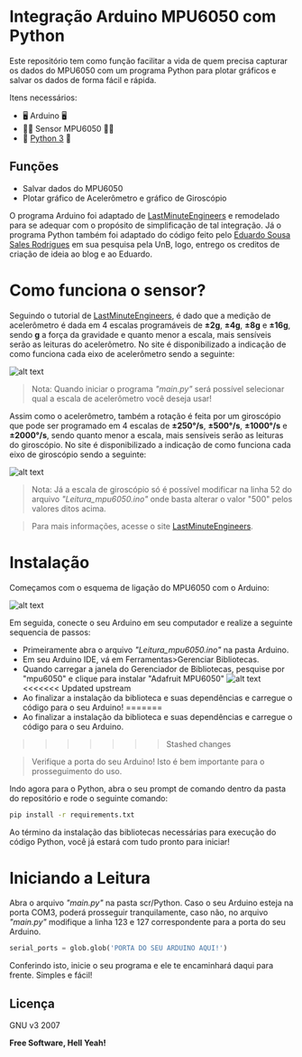 # Integração Arduino MPU6050 com Python

Este repositório tem como função facilitar a vida de quem precisa capturar os dados do MPU6050 com um programa Python para plotar gráficos e salvar os dados de forma fácil e rápida.

Itens necessários:
- 🖥️ Arduino 🖥️ 
- 🏃‍♂️ Sensor MPU6050 🏃‍♂️
- 🐍 [Python 3] 🐍 

## Funções

- Salvar dados do MPU6050
- Plotar gráfico de Acelerômetro e gráfico de Giroscópio

O programa Arduino foi adaptado de [LastMinuteEngineers] e remodelado para se adequar com o propósito de simplificação de tal integração. Já o programa Python também foi adaptado do código feito pelo [Eduardo Sousa Sales Rodrigues] em sua pesquisa pela UnB, logo, entrego os creditos de criação de ideia ao blog e ao Eduardo.

# Como funciona o sensor?

Seguindo o tutorial de [LastMinuteEngineers], é dado que a medição de acelerômetro é dada em 4 escalas programáveis de **±2g**, **±4g**, **±8g** e **±16g**, sendo **g** a força da gravidade e quanto menor a escala, mais sensíveis serão as leituras do acelerômetro. No site é disponibilizado a indicação de como funciona cada eixo de acelerômetro sendo a seguinte:

![alt text](https://lastminuteengineers.com/wp-content/uploads/arduino/MPU6050-Module-Accelerometer-Axis.jpg)

> Nota: Quando iniciar o programa _"main.py"_ será possível selecionar qual a escala de acelerômetro você deseja usar!

Assim como o acelerômetro, também a rotação é feita por um giroscópio que pode ser programado em 4 escalas de **±250°/s**, **±500°/s**, **±1000°/s** e **±2000°/s**, sendo quanto menor a escala, mais sensíveis serão as leituras do giroscópio. No site é disponibilizado a indicação de como funciona cada eixo de giroscópio sendo a seguinte:

![alt text](https://lastminuteengineers.com/wp-content/uploads/arduino/MPU6050-Module-Gyroscope-Axis.jpg)

> Nota: Já a escala de giroscópio só é possível modificar na linha 52 do arquivo _"Leitura_mpu6050.ino"_ onde basta alterar o valor "500" pelos valores ditos acima.

> Para mais informações, acesse o site [LastMinuteEngineers].

# Instalação
Começamos com o esquema de ligação do MPU6050 com o Arduino:

![alt text](https://lastminuteengineers.com/wp-content/uploads/arduino/Wiring-MPU6050-Accel-Gyro-Module-with-Arduino.png)

Em seguida, conecte o seu Arduino em seu computador e realize a seguinte sequencia de passos:

- Primeiramente abra o arquivo _"Leitura_mpu6050.ino"_ na pasta Arduino.
- Em seu Arduino IDE,  vá em Ferramentas>Gerenciar Bibliotecas.
- Quando carregar a janela do Gerenciador de Bibliotecas, pesquise por "mpu6050" e clique para instalar "Adafruit MPU6050"
![alt text](https://lastminuteengineers.com/wp-content/uploads/arduino/Adafruit-MPU6050-Library-Installation.png)
<<<<<<< Updated upstream
- Ao finalizar a instalação da biblioteca e suas dependências e carregue o código para o seu Arduino!
=======
- Ao finalizar a instalação da biblioteca e suas dependências e carregue o código para o seu Arduino.
>>>>>>> Stashed changes

> Verifique a porta do seu Arduino! Isto é bem importante para o prosseguimento do uso.

Indo agora para o Python, abra o seu prompt de comando dentro da pasta do repositório e rode o seguinte comando:

```sh
pip install -r requirements.txt
```

Ao término da instalação das bibliotecas necessárias para execução do código Python, você já estará com tudo pronto para iniciar!

# Iniciando a Leitura

Abra o arquivo _"main.py"_ na pasta scr/Python. Caso o seu Arduino esteja na porta COM3, poderá prosseguir tranquilamente, caso não, no arquivo _"main.py"_ modifique a linha 123 e 127 correspondente para a porta do seu Arduino.
```python
serial_ports = glob.glob('PORTA DO SEU ARDUINO AQUI!')
```
Conferindo isto, inicie o seu programa e ele te encaminhará daqui para frente. Simples e fácil!


## Licença

GNU v3 2007

**Free Software, Hell Yeah!**

[//]: #
   [LastMinuteEngineers]: <https://lastminuteengineers.com/mpu6050-accel-gyro-arduino-tutorial/>
   [Eduardo Sousa Sales Rodrigues]: <https://bdm.unb.br/bitstream/10483/23639/1/2018_EduardoSousaSalesRodrigues_tcc.pdf>
   [Python 3]: <https://www.python.org/downloads/>
